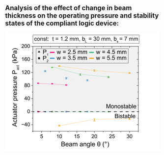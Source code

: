 ## Analysis of the effect of change in beam thickness on the operating pressure and stability states of the compliant logic device:

![](Images/BeamAngle.png)


